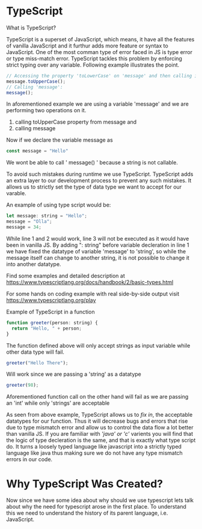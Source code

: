 # TypeScript

What is TypeScript?

TypeScript is a superset of JavaScript, which means, it have all the features of vanilla JavaScript and it furthur adds more feature or syntax to JavaScript. One of the most comman type of error faced in JS is type error or type miss-match error. TypeScript tackles this problem by enforcing strict typing over any variable. Following example illustrates the point.


```JavaScript
// Accessing the property 'toLowerCase' on 'message' and then calling it:
message.toUpperCase();
// Calling 'message':
message();
```

In aforementioned example we are using a variable 'message' and we are performing two operations on it.
1. calling toUpperCase property from message and
2. calling message

Now if we declare the variable message as
```JavaScript
const message = "Hello"
```
We wont be able to call ' message() ' because a string is not callable.

To avoid such mistakes during runtime we use TypeScript. TypeScript adds an extra layer to our development process to prevent any such mistakes.
It allows us to strictly set the type of data type we want to accept for our varable.

An example of using type script would be:
```JavaScript
let message: string = "Hello";
message = "Olla";
message = 34;
```

While line 1 and 2 would work, line 3 will not be executed as it would have been in vanilla JS. By adding ": string" before variable decleration in line 1 we have fixed the datatype of variable 'message' to 'string', so while the message itself can change to another string, it is not possible to change it into another datatype.

Find some examples and detailed description at 
https://www.typescriptlang.org/docs/handbook/2/basic-types.html

For some hands on coding example with real side-by-side output visit
https://www.typescriptlang.org/play

Example of TypeScript in a function
```JavaScript
function greeter(person: string) {
  return "Hello, " + person;
}
```
The function defined above will only accept strings as input variable while other data type will fail.
```JavaScript
greeter("Hello There");
```
Will work since we are passing a 'string' as a datatype
```JavaScript
greeter(98);
```
Aforementioned function call on the other hand will fail as we are passing an 'int' while only 'strings' are acceptable

As seen from above example, TypeScript allows us to _fix in_, the acceptable datatypes for our function. Thus it will decrease bugs and errors that rise due to type mismatch error and allow us to control the data flow a lot better than vanilla JS.
If you are familiar with _'java' or 'c'_ varients you will find that the logic of type decleration is the same, and that is exactly what type script do.
It turns a loosely typed language like javascript into a strictly typed language like java thus making sure we do not have any type mismatch errors in our code.

# Why TypeScript Was Created?

Now since we have some idea about why should we use typescript lets talk about why the need for typescript arose in the first place.
To understand this we need to understand the history of its parent language, i.e. JavaScript.
